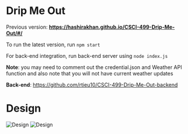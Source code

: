 # Drip Me Out

Previous version: **https://hashirakhan.github.io/CSCI-499-Drip-Me-Out/#/**

To run the latest version, run `npm start`

For back-end integration, run back-end server using `node index.js`

**Note**: you may need to comment out the credential.json and Weather API function and also note that you will not have current weather updates

**Back-end**: https://github.com/rtieu10/CSCI-499-Drip-Me-Out-backend

# Design

![Design](https://github.com/HashirAKhan/CSCI-499-Drip-Me-Out/blob/main/ReadMeAssets/Design.gif)
![Design](https://github.com/HashirAKhan/CSCI-499-Drip-Me-Out/blob/main/ReadMeAssets/DesignScreenshot.png)
